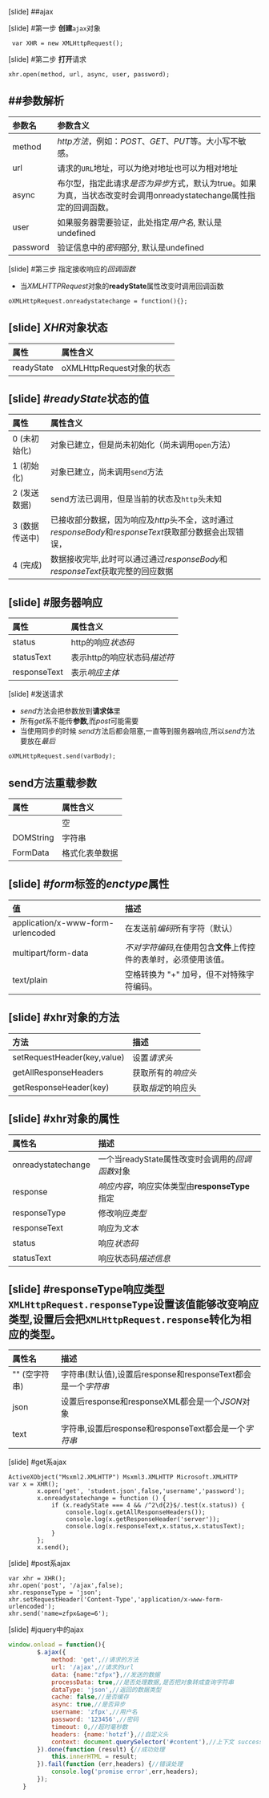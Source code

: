 
[slide]
##ajax


[slide]
#第一步 **创建**`ajax`对象
```
 var XHR = new XMLHttpRequest();
```

[slide]
#第二步 **打开**请求
```
xhr.open(method, url, async, user, password);
```
##参数解析
-----
|参数名|参数含义|
|:----|:----|
|method|*http方法*，例如：*POST*、*GET*、*PUT*等。大小写不敏感。|
|url|请求的`URL`地址，可以为绝对地址也可以为相对地址|
|async|布尔型，指定此请求*是否为异步*方式，默认为true。如果为真，当状态改变时会调用onreadystatechange属性指定的回调函数。|
|user|如果服务器需要验证，此处指定*用户名*, 默认是undefined|
|password|验证信息中的*密码*部分, 默认是undefined|

[slide]
#第三步 指定接收响应的*回调函数*
* 当*XMLHTTPRequest*对象的**readyState**属性改变时调用回调函数
```
oXMLHttpRequest.onreadystatechange = function(){};
```
[slide]
*XHR*对象状态
----
|属性|属性含义|
|:----|:----|
|readyState|oXMLHttpRequest对象的状态|

[slide]
#*readyState*状态的**值**
----
|属性|属性含义|
|:----|:----|
|0 (未初始化) |对象已建立，但是尚未初始化（尚未调用`open`方法）|
|1 (初始化) |对象已建立，尚未调用`send`方法|
|2 (发送数据) |send方法已调用，但是当前的状态及`http`头未知|
|3 (数据传送中)|已接收部分数据，因为响应及*http*头不全，这时通过*responseBody*和*responseText*获取部分数据会出现错误，|
|4 (完成) |数据接收完毕,此时可以通过通过*responseBody*和*responseText*获取完整的回应数据|

[slide]
#服务器响应
----
|属性|属性含义|
|:----|:----|
|status|http的响应*状态码*|
|statusText|表示http的响应状态码*描述符*|
|responseText|表示*响应主体*|

[slide]
#发送请求
* *send*方法会把参数放到**请求体**里
* 所有*get*系不能传**参数**,而*post*可能需要
* 当使用同步的时候 *send*方法后都会阻塞,一直等到服务器响应,所以*send*方法要放在*最后*

```
oXMLHttpRequest.send(varBody);
```
send方法重载参数
----
|属性|属性含义|
|:----|:----|
| |空|
|DOMString|字符串|
|FormData|格式化表单数据|

[slide]
#*form*标签的*enctype*属性
-----
|值|描述|
|:----|:----|
|application/x-www-form-urlencoded|在发送前*编码*所有字符（默认）|
|multipart/form-data|*不对字符编码*,在使用包含**文件**上传控件的表单时，必须使用该值。|
|text/plain|空格转换为 "+" 加号，但不对特殊字符编码。|

[slide]
#xhr对象的**方法**
-----
|方法|描述|
|:----|:----|
|setRequestHeader(key,value)|设置*请求头*|
|getAllResponseHeaders|获取所有的*响应头*|
|getResponseHeader(key)|获取*指定*的响应头|

[slide]
#xhr对象的**属性**
-----
|属性名|描述|
|:----|:----|
|onreadystatechange|一个当readyState属性改变时会调用的*回调函数*对象|
|response|*响应内容*，响应实体类型由**responseType**指定|
|responseType| 修改响应*类型*|
|responseText|响应为*文本*|
|status|响应*状态码*|
|statusText|响应状态码*描述信息*|

[slide]
#responseType响应类型
`XMLHttpRequest.responseType`设置该值能够改变响应类型,设置后会把`XMLHttpRequest.response`转化为相应的类型。
-----
|属性名|描述|
|:----|:----|
|"" (空字符串)|字符串(默认值),设置后response和responseText都会是一个*字符串*|
|json|设置后response和responseXML都会是一个*JSON*对象|
|text|字符串,设置后response和responseText都会是一个*字符串*|


[slide]
#get系ajax
```
ActiveXObject("Msxml2.XMLHTTP") Msxml3.XMLHTTP Microsoft.XMLHTTP
var x = XHR();
        x.open('get', 'student.json',false,'username','password');
        x.onreadystatechange = function () {
            if (x.readyState === 4 && /^2\d{2}$/.test(x.status)) {
                console.log(x.getAllResponseHeaders());
                console.log(x.getResponseHeader('server'));
                console.log(x.responseText,x.status,x.statusText);
            }
        };
        x.send();
```


[slide]
#post系ajax
```
var xhr = XHR();
xhr.open('post', '/ajax',false);
xhr.responseType = 'json';
xhr.setRequestHeader('Content-Type','application/x-www-form-urlencoded');
xhr.send('name=zfpx&age=6');
```

[slide]
#jquery中的ajax
```javascript
window.onload = function(){
        $.ajax({
            method: 'get',//请求的方法
            url: '/ajax',//请求的url
            data: {name:"zfpx"},//发送的数据
            processData: true,//是否处理数据,是否把对象转成查询字符串
            dataType: 'json',//返回的数据类型
            cache: false,//是否缓存
            async: true,//是否异步
            username: 'zfpx',//用户名
            password: '123456',//密码
            timeout: 0,//超时毫秒数
            headers: {name:'hotzf'},//自定义头
            context: document.querySelector('#content'),//上下文 success error执行时中的this指向谁
        }).done(function (result) {//成功处理
            this.innerHTML = result;
        }).fail(function (err,headers) {//错误处理
            console.log('promise error',err,headers);
        });
    }
```
